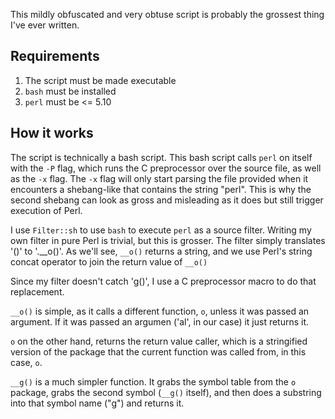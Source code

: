 This mildly obfuscated and very obtuse script is probably the grossest thing
I've ever written.

## Requirements

1. The script must be made executable
2. `bash` must be installed
3. `perl` must be <= 5.10

## How it works

The script is technically a bash script. This bash script calls `perl` on
itself with the `-P` flag, which runs the C preprocessor over the source file,
as well as the `-x` flag.  The `-x` flag will only start parsing the file
provided when it encounters a shebang-like that contains the string "perl".
This is why the second shebang can look as gross and misleading as it does but
still trigger execution of Perl.

I use `Filter::sh` to use `bash` to execute `perl` as a source filter. Writing my
own filter in pure Perl is trivial, but this is grosser. The filter simply
translates '()' to '.__o()'. As we'll see, `__o()` returns a string, and we
use Perl's string concat operator to join the return value of `__o()`

Since my filter doesn't catch 'g()', I use a C preprocessor macro to do that
replacement.

`__o()` is simple, as it calls a different function, `o`, unless it was passed
an argument. If it was passed an argumen ('al', in our case) it just returns
it.

`o` on the other hand, returns the return value caller, which is a stringified
version of the package that the current function was called from, in this
case, `o`.

`__g()` is a much simpler function. It grabs the symbol table from the `o`
package, grabs the second symbol (`__g()` itself), and then does a substring
into that symbol name ("g") and returns it.
